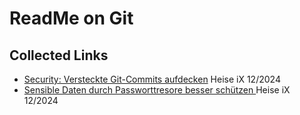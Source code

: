 # ReadMe on Git

## Collected Links
- [Security: Versteckte Git-Commits aufdecken](https://www.heise.de/ratgeber/Security-Versteckte-Git-Commits-aufdecken-9973217.html?seite=all) Heise iX 12/2024
- [Sensible Daten durch Passworttresore besser schützen ](https://www.heise.de/hintergrund/Sensible-Daten-durch-Passworttresore-besser-schuetzen-10077425.html?seite=all) Heise iX 12/2024
